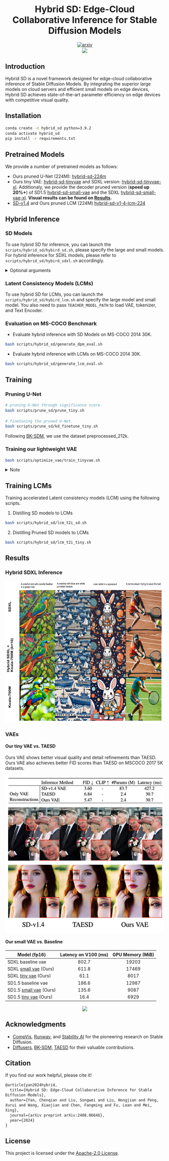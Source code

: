 <div align="center">
<h1> Hybrid SD: Edge-Cloud Collaborative Inference for Stable Diffusion Models  
</h1>  

<a href="https://arxiv.org/abs/2408.06646">
  <img alt="arxiv" src="https://img.shields.io/badge/arXiv-<2408.06646>-<COLOR>.svg">
</a>
</div>


<div align="center">
<a>
<img src="assets/hybrid_sd.png"  align = "center" /> 
</a>
</div>

## **Introduction**
Hybrid SD is a novel framework designed for edge-cloud collaborative inference of Stable Diffusion Models. By integrating the superior large models on cloud servers and efficient small models on edge devices, Hybrid SD achieves state-of-the-art parameter efficiency on edge devices with competitive visual quality.

## Installation

```bash
conda create -n hybrid_sd python=3.9.2
conda activate hybrid_sd
pip install -r requirements.txt
```

## Pretrained Models
We provide a number of pretrained models as follows:
- Ours pruned U-Net (224M): [hybrid-sd-224m](https://huggingface.co/cqyan/hybrid-sd-224m)
- Ours tiny VAE: [hybrid-sd-tinyvae](https://huggingface.co/cqyan/hybrid-sd-tinyvae) and SDXL version: [hybrid-sd-tinyvae-xl](https://huggingface.co/cqyan/hybrid-sd-tinyvae-xl). Additionaly, we provide the decoder pruned version (**speed up 20%+**) of SD1.5 [hybrid-sd-small-vae](https://huggingface.co/cqyan/hybrid-sd-small-vae) and the SDXL [hybrid-sd-small-vae-xl](https://huggingface.co/cqyan/hybrid-sd-small-vae-xl). **Visual results can be found on [Results](#Results).**
- [SD-v1.4](https://huggingface.co/cqyan/hybrid-sd-v1-4-lcm) and Ours pruned LCM (224M) [hybrid-sd-v1-4-lcm-224](https://huggingface.co/cqyan/hybrid-sd-v1-4-lcm-224)

## Hybrid Inference

### **SD Models**
To use hybrid SD for inference, you can launch the `scripts/hybrid_sd/hybird_sd.sh`, please specify the large and small models. For hybrid inference for SDXL models, please refer to `scripts/hybrid_sd/hybird_sdxl.sh` accordingly.

 <details>
  <summary>
  Optional arguments
  </summary>

  - `PATH_MODEL_LARGE`: the large model path.
  - `PATH_MODEL_SMALL`: the small model path.
  - `--step`: the steps distributed to different models. (e.g., "10,15" means the first 10 steps are distributed to the large model, while the last 15 steps are shifted to the small model.)
  - `--seed`: the random seed. 
  - `--img_sz`: the image size.
  - `--prompts_file`: put prompts in the .txt file.
  - `--output_dir`: the output directory for saving generated images.
   </details>


  

### **Latent Consistency Models (LCMs)**

To use hybrid SD for LCMs, you can launch the `scripts/hybrid_sd/hybird_lcm.sh` and specify the large model and small model. You also need to pass `TEACHER_MODEL_PATH` to load VAE, tokenizer, and Text Encoder.


### Evaluation on MS-COCO Benchmark

* Evaluate hybrid inference with SD Models on MS-COCO 2014 30K.
```bash
bash scripts/hybrid_sd/generate_dpm_eval.sh
```

* Evaluate hybrid inference with LCMs on MS-COCO 2014 30K.
```bash
bash scripts/hybrid_sd/generate_lcm_eval.sh
```

## Training

### Pruning U-Net
```bash
# pruning U-Net through significance score.
bash scripts/prune_sd/prune_tiny.sh

# finetuning the pruned U-Net.
bash scripts/prune_sd/kd_finetune_tiny.sh
```
Following [BK-SDM](https://github.com/Nota-NetsPresso/BK-SDM), we use the dataset preprocessed_212k. 



### Training our lightweight VAE

```bash
bash scripts/optimize_vae/train_tinyvae.sh
```

<details>
  <summary>
  Note
  </summary>

  - We use datasets from [Laion_aesthetics_5plus_1024_33M](https://huggingface.co/datasets/MuhammadHanif/Laion_aesthetics_5plus_1024_33M). 
  - We optimize VAE with LPIPS loss and adversarial loss. 
  - We adopt the discriminator from StyelGAN-t along with several data augmentation and degradation techniques for VAE enhancement.
 </details>

 

## Training LCMs
Training accelerated Latent consistency models (LCM) using the following scripts.

1. Distilling SD models to LCMs

```bash
bash scripts/hybrid_sd/lcm_t2i_sd.sh
```

2. Distilling Pruned SD models to LCMs

```bash
bash scripts/hybrid_sd/lcm_t2i_tiny.sh
```




## Results
### Hybrid SDXL Inference
<div align="center">
<a>
<img src="assets/visual_sdxl.png"   height="450" /> 

</a>
</div>

### VAEs

#### Our tiny VAE vs. TAESD
Ours VAE shows better visual quality and detail refinements than TAESD. Ours VAE also achieves better FID scores than TAESD on MSCOCO 2017 5K datasets.
<div align="center">
<a>
<img src="assets/vae.png"  align = "center"  height="500" /> 
</a>
</div>

#### Our small VAE vs. Baseline

| Model (fp16)| Latency on V100 (ms) | GPU Memory (MiB)|
|---|:---:|:---:|
|SDXL baseline vae|802.7|19203|
|SDXL [small vae](https://huggingface.co/cqyan/hybrid-sd-small-vae-xl) (Ours)|611.8|17469|
|SDXL [tiny vae](https://huggingface.co/cqyan/hybrid-sd-tiny-vae-xl) (Ours)|61.1|8017|
|SD1.5 baseline vae|186.6|12987|
|SD1.5 [small vae](https://huggingface.co/cqyan/hybrid-sd-small-vae) (Ours)|135.6|9087|
|SD1.5 [tiny vae](https://huggingface.co/cqyan/hybrid-sd-tiny-vae) (Ours)|16.4|6929|


<div align="center">
<a>
<img src="assets/comparison_vae.png"  align = "center"/> 
</a>
</div>


## Acknowledgments
- [CompVis](https://github.com/CompVis/latent-diffusion), [Runway](https://runwayml.com/), and [Stability AI](https://stability.ai/) for the pioneering research on Stable Diffusion.
- [Diffusers](https://github.com/huggingface/diffusers), [BK-SDM](https://github.com/Nota-NetsPresso/BK-SDM/), [TAESD](https://github.com/madebyollin/taesd) for their valuable contributions.


## Citation
If you find our work helpful, please cite it!
```
@article{yan2024hybrid,
  title={Hybrid SD: Edge-Cloud Collaborative Inference for Stable Diffusion Models},
  author={Yan, Chenqian and Liu, Songwei and Liu, Hongjian and Peng, Xurui and Wang, Xiaojian and Chen, Fangming and Fu, Lean and Mei, Xing},
  journal={arXiv preprint arXiv:2408.06646},
  year={2024}
}
```

## License
This project is licensed under the [Apache-2.0 License](LICENSE).
